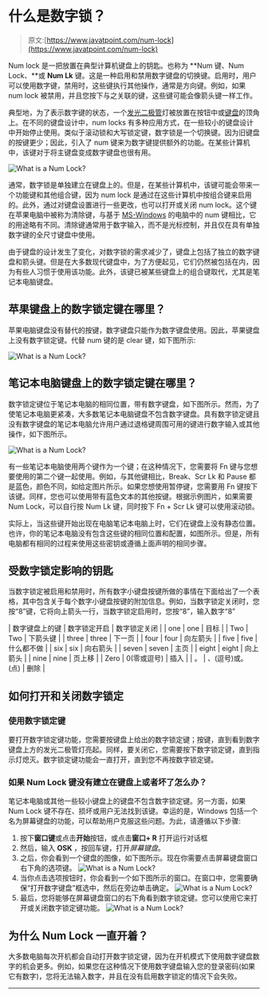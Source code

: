 # 什么是数字锁？

> 原文:[https://www.javatpoint.com/num-lock](https://www.javatpoint.com/num-lock)

Num lock 是一把放置在典型计算机键盘上的钥匙。也称为 **Num 键、Num Lock、**或 **Num Lk** 键。这是一种启用和禁用数字键盘的切换键。启用时，用户可以使用数字键，禁用时，这些键执行其他操作，通常是方向键。例如，如果 num lock 被禁用，并且您按下与之关联的键，这些键可能会像箭头键一样工作。

典型地，为了表示数字键的状态，一个[发光二极管](https://www.javatpoint.com/led-full-form)灯被放置在按钮中或[键盘](https://www.javatpoint.com/keyboard)的顶角上。在不同的键盘设计中，num locks 有多种应用方式，在一些较小的键盘设计中开始停止使用。类似于滚动锁和大写锁定键，数字锁是一个切换键。因为旧键盘的按键更少；因此，引入了 num 键来为数字键提供额外的功能。在某些计算机中，该键对于将主键盘变成数字键盘也很有用。

![What is a Num Lock?](../Images/9f56f2346e12429f900ce90caabc98a8.png)

通常，数字锁是单独建立在键盘上的。但是，在某些计算机中，该键可能会带来一个功能键和其他组合键，因为 num lock 是通过在这些计算机中按组合键来启用的。此外，通过对键盘设置进行一些更改，也可以打开或关闭 num lock。这个键在苹果电脑中被称为清除键，与基于 [MS-Windows](https://www.javatpoint.com/windows) 的电脑中的 num 键相比，它的用途略有不同。清除键通常用于数字输入，而不是光标控制，并且仅在具有单独数字键的全尺寸键盘中使用。

由于键盘的设计发生了变化，对数字锁的需求减少了，键盘上包括了独立的数字键盘和箭头键。但是在大多数现代键盘中，为了方便起见，它们仍然被包括在内，因为有些人习惯于使用该功能。此外，该键已被某些键盘上的组合键取代，尤其是笔记本电脑键盘。

## 苹果键盘上的数字锁定键在哪里？

苹果电脑键盘没有替代的按键，数字键盘只能作为数字键盘使用。因此，苹果键盘上没有数字锁定键。代替 num 键的是 clear 键，如下图所示:

![What is a Num Lock?](../Images/3d978ecf62960d263690ffadfee7da7b.png)

## 笔记本电脑键盘上的数字锁定键在哪里？

数字锁定键位于笔记本电脑的相同位置，带有数字键盘，如下图所示。然而，为了使笔记本电脑更紧凑，大多数笔记本电脑键盘不包含数字键盘。具有数字锁定键且没有数字键盘的笔记本电脑允许用户通过退格键周围可用的键进行数字输入或其他操作，如下图所示。

![What is a Num Lock?](../Images/14dc44e9e83fe6561ee4466d475c7b50.png)

有一些笔记本电脑使用两个键作为一个键；在这种情况下，您需要将 Fn 键与您想要使用的第二个键一起使用。例如，与其他键相比，Break、Scr Lk 和 Pause 都是蓝色，颜色不同，如给定图片所示。如果您想使用暂停键，您需要用 Fn 键按下该键。同样，您也可以使用带有蓝色文本的其他按键。根据示例图片，如果需要 Num Lock，可以自行按 Num Lk 键，同时按下 Fn + Scr Lk 键可以使用滚动锁。

实际上，当这些键开始出现在电脑笔记本电脑上时，它们在键盘上没有静态位置。也许，你的笔记本电脑没有包含这些键的相同位置和配置，如图所示。但是，所有电脑都有相同的过程来使用这些密钥或遵循上面声明的相同步骤。

## 受数字锁定影响的钥匙

当数字锁定被启用和禁用时，所有数字小键盘按键所做的事情在下面给出了一个表格，其中包含关于每个数字小键盘按键的附加信息。例如，当数字锁定关闭时，您按“8”键，它将向上箭头一行，当数字锁定启用时，您按“8”，输入数字“8”

| 数字键盘上的键 | 数字锁定开启 | 数字锁定关闭 |
| one | one | 目标 |
| Two | Two | 下箭头键 |
| three | three | 下一页 |
| four | four | 向左箭头 |
| five | five | 什么都不做 |
| six | six | 向右箭头 |
| seven | seven | 主页 |
| eight | eight | 向上箭头 |
| nine | nine | 页上移 |
| Zero | 0(零或逗号) | 插入 |
| 。 | 、(逗号)或。(点) | 删除 |

## 如何打开和关闭数字锁定

### 使用数字锁定键

要打开数字锁定键功能，您需要按键盘上给出的数字锁定键；按键，直到看到数字键盘上方的发光二极管灯亮起。同样，要关闭它，您需要按下数字锁定键，直到指示灯熄灭。数字锁定键功能会一直打开，直到您不再按数字锁定键。

### 如果 Num Lock 键没有建立在键盘上或者坏了怎么办？

笔记本电脑或其他一些较小键盘上的键盘不包含数字锁定键。另一方面，如果 Num Lock 键不存在、损坏或用户无法找到该键。幸运的是，Windows 包括一个名为屏幕键盘的功能，可以帮助用户克服这些问题。为此，请遵循以下步骤:

1.  按下**窗口键**或点击**开始**按钮，或点击**窗口+ R** 打开运行对话框
2.  然后，输入 **OSK** ，按回车键，打开*屏幕键盘*。
3.  之后，你会看到一个键盘的图像，如下图所示。现在你需要点击屏幕键盘窗口右下角的选项键。
    ![What is a Num Lock?](../Images/cc1c7a5d980a7412d825d075e3977393.png)
4.  当你点击选项按钮时，你会看到一个如下图所示的窗口。在窗口中，您需要确保“打开数字键盘”框选中，然后在旁边单击确定。
    ![What is a Num Lock?](../Images/da49deae1e1a32d0d8b4c73358d2a013.png)
5.  最后，您将能够在屏幕键盘窗口的右下角看到数字锁定键。您可以使用它来打开或关闭数字锁定键功能。
    ![What is a Num Lock?](../Images/3c68ffef32b89f6b085fa793fa5fd614.png)

## 为什么 Num Lock 一直开着？

大多数电脑每次开机都会自动打开数字锁定键，因为在开机模式下使用数字键盘数字的机会更多。例如，如果您在这种情况下使用数字键盘输入您的登录密码(如果它有数字)，您将无法输入数字，并且在没有启用数字锁定的情况下会失败。

* * *